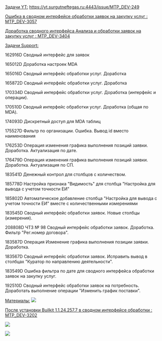 
<u>Задачи YT:</u>
https://yt.surgutneftegas.ru:4443/issue/MTP_DEV-249

[Ошибка в сводном интерфейсе обработки заявок на закупку услуг : MTP_DEV-3057](https://yt.surgutneftegas.ru:4443/issue/MTP_DEV-3057)

[Доработка сводного интерфейса Анализа и обработки заявок на закупку услуг : MTP_DEV-3404](https://yt.surgutneftegas.ru:4443/issue/MTP_DEV-3404)

<u>Задачи Support:</u>
<p>162916D	Сводный интерфейс для заявок</p>
<p>165012D	Доработка настроек MDA</p>
<p>165016D	Сводный интерфейс обработки услуг. Доработка</p>
<p>165872D Сводный интерфейс обработки услуг. Доработка</p>
<p>170334D	Сводный интерфейс обработки услуг. Доработка (интерфейс и операции).</p>
<p>170510D	Сводный интерфейс обработки услуг. Доработка (общая по MDA).</p>
<p>174093D Дискретный доступ для MDA таблиц</p>
<p>175527D	Фильтр по организации. Ошибка. Вывод id вместо наименования</p>
<p>176253D	Операция изменения графика выполнения позиций заявки. Доработка. Актуализация по дате.</p>
<p>176479D	Операция изменения графика выполнения позиций заявки. Доработка. Актуализация по СП.</p>
<p>183541D	Денежный контрол для столбцов с количеством.</p>
<p>185778D	Настройка признака "Видимость" для столбца "Настройка для вывода с учетом точности ЕИ"</p>
<p>185802D	Автоматическое добавление столбца "Настройка для вывода с учетом точности ЕИ" вместе с количественными измерениями</p>
<p>183545D	Сводный интерфейс обработки заявок. Новые столбцы (измерения).</p>
<p>208808D	ЧТЗ № 98 Сводный интерфейс обработки заявок. Доработка. Фильтр "Рег.номер договора".</p>
<p>183587D	Операция Изменение графика выполнения позиции заявки. Доработка.</p>
<p>183567D	Сводный интерфейс обработки заявок. Исправить вывод в столбцах "Куратор по направлению деятельности".</p>
<p>183549D	Ошибка фильтра по дате для сводного интерфейса обработки заявок на закупку услуг.</p>
<p>192510D	Сводный интерфейс обработки заявок на потребность. Доработать выполнение операции "Изменить график поставки".</p>

<u>Материалы:</u>
![](msedge_A9fbKpod8D.png)


[После установки Builkit 1.1.24.257.7 в сводном интерфейсе обработки : MTP_DEV-3202](https://yt.surgutneftegas.ru:4443/issue/MTP_DEV-3202)

![](Pasted%20image%2020250709081812.png)

![](Pasted%20image%2020250929090614.png)


